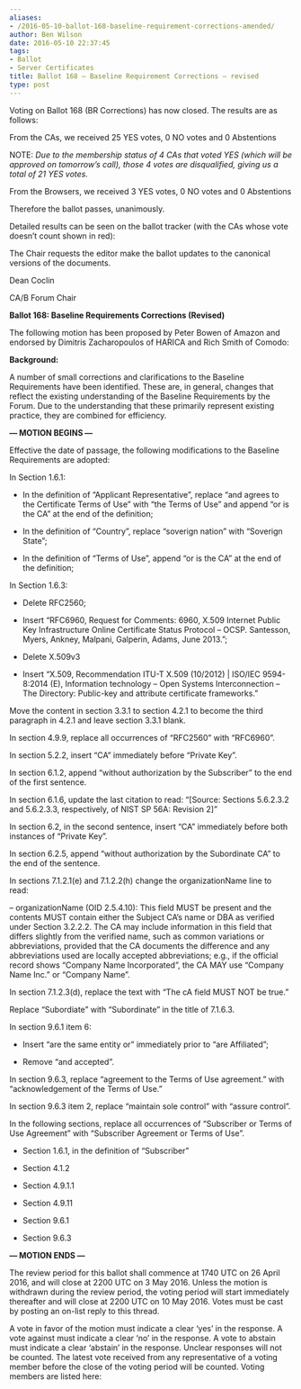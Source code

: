```yaml
---
aliases:
- /2016-05-10-ballot-168-baseline-requirement-corrections-amended/
author: Ben Wilson
date: 2016-05-10 22:37:45
tags:
- Ballot
- Server Certificates
title: Ballot 168 – Baseline Requirement Corrections – revised
type: post
---
```


Voting on Ballot 168 (BR Corrections) has now closed. The results are as follows:

From the CAs, we received 25 YES votes, 0 NO votes and 0 Abstentions

NOTE: _Due to the membership status of 4 CAs that voted YES (which will be approved on tomorrow’s call), those 4 votes are disqualified, giving us a total of 21 YES votes._

From the Browsers, we received 3 YES votes, 0 NO votes and 0 Abstentions

Therefore the ballot passes, unanimously.

Detailed results can be seen on the ballot tracker (with the CAs whose vote doesn’t count shown in red):

The Chair requests the editor make the ballot updates to the canonical versions of the documents.

Dean Coclin

CA/B Forum Chair

**Ballot 168: Baseline Requirements Corrections (Revised)**

The following motion has been proposed by Peter Bowen of Amazon and endorsed by Dimitris Zacharopoulos of HARICA and Rich Smith of Comodo:

**Background:**

A number of small corrections and clarifications to the Baseline Requirements have been identified. These are, in general, changes that reflect the existing understanding of the Baseline Requirements by the Forum. Due to the understanding that these primarily represent existing practice, they are combined for efficiency.

**— MOTION BEGINS —**

Effective the date of passage, the following modifications to the Baseline Requirements are adopted:

In Section 1.6.1:

- In the definition of “Applicant Representative”, replace “and agrees to the Certificate Terms of Use” with “the Terms of Use” and append “or is the CA” at the end of the definition;

- In the definition of “Country”, replace “soverign nation” with “Soverign State”;

- In the definition of “Terms of Use”, append “or is the CA” at the end of the definition;

In Section 1.6.3:

- Delete RFC2560;

- Insert “RFC6960, Request for Comments: 6960, X.509 Internet Public Key Infrastructure Online Certificate Status Protocol – OCSP. Santesson, Myers, Ankney, Malpani, Galperin, Adams, June 2013.”;

- Delete X.509v3

- Insert “X.509, Recommendation ITU-T X.509 (10/2012) | ISO/IEC 9594-8:2014 (E), Information technology – Open Systems Interconnection – The Directory: Public-key and attribute certificate frameworks.”

Move the content in section 3.3.1 to section 4.2.1 to become the third paragraph in 4.2.1 and leave section 3.3.1 blank.

In section 4.9.9, replace all occurrences of “RFC2560” with “RFC6960”.

In section 5.2.2, insert “CA” immediately before “Private Key”.

In section 6.1.2, append “without authorization by the Subscriber” to the end of the first sentence.

In section 6.1.6, update the last citation to read: “\[Source: Sections 5.6.2.3.2 and 5.6.2.3.3, respectively, of NIST SP 56A: Revision 2\]”

In section 6.2, in the second sentence, insert “CA” immediately before both instances of “Private Key”.

In section 6.2.5, append “without authorization by the Subordinate CA” to the end of the sentence.

In sections 7.1.2.1(e) and 7.1.2.2(h) change the organizationName line to read:

– organizationName (OID 2.5.4.10): This field MUST be present and the contents MUST contain either the Subject CA’s name or DBA as verified under Section 3.2.2.2. The CA may include information in this field that differs slightly from the verified name, such as common variations or abbreviations, provided that the CA documents the difference and any abbreviations used are locally accepted abbreviations; e.g., if the official record shows “Company Name Incorporated”, the CA MAY use “Company Name Inc.” or “Company Name”.

In section 7.1.2.3(d), replace the text with “The cA field MUST NOT be true.”

Replace “Subordiate” with “Subordinate” in the title of 7.1.6.3.

In section 9.6.1 item 6:

- Insert “are the same entity or” immediately prior to “are Affiliated”;

- Remove “and accepted”.

In section 9.6.3, replace “agreement to the Terms of Use agreement.” with “acknowledgement of the Terms of Use.”

In section 9.6.3 item 2, replace “maintain sole control” with “assure control”.

In the following sections, replace all occurrences of “Subscriber or Terms of Use Agreement” with “Subscriber Agreement or Terms of Use”.

- Section 1.6.1, in the definition of “Subscriber”

- Section 4.1.2

- Section 4.9.1.1

- Section 4.9.11

- Section 9.6.1

- Section 9.6.3

**— MOTION ENDS —**

The review period for this ballot shall commence at 1740 UTC on 26 April 2016, and will close at 2200 UTC on 3 May 2016. Unless the motion is withdrawn during the review period, the voting period will start immediately thereafter and will close at 2200 UTC on 10 May 2016. Votes must be cast by posting an on-list reply to this thread.

A vote in favor of the motion must indicate a clear ‘yes’ in the response. A vote against must indicate a clear ‘no’ in the response. A vote to abstain must indicate a clear ‘abstain’ in the response. Unclear responses will not be counted. The latest vote received from any representative of a voting member before the close of the voting period will be counted. Voting members are listed here: